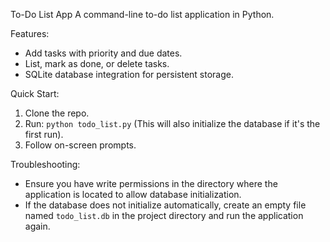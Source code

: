 To-Do List App
A command-line to-do list application in Python.

Features:
- Add tasks with priority and due dates.
- List, mark as done, or delete tasks.
- SQLite database integration for persistent storage.

Quick Start:
1. Clone the repo.
2. Run: `python todo_list.py` (This will also initialize the database if it's the first run).
3. Follow on-screen prompts.

Troubleshooting:
- Ensure you have write permissions in the directory where the application is located to allow database initialization.
- If the database does not initialize automatically, create an empty file named `todo_list.db` in the project directory and run the application again.

